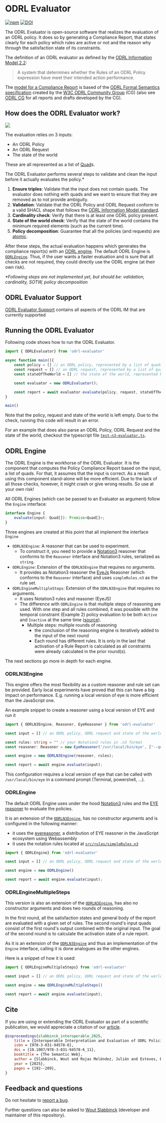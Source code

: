 # ODRL Evaluator
[![npm](https://img.shields.io/npm/v/odrl-evaluator)](https://www.npmjs.com/package/odrl-evaluator)
[![DOI](https://zenodo.org/badge/897790678.svg)](https://doi.org/10.5281/zenodo.14265266)


The ODRL Evaluator is open-source software that realizes the evaluation of an ODRL policy.
It does so by generating a Compliance Report, that states clearly for each policy which rules are active or not and the reason why through the satisfaction state of its constraints.

The definition of an ODRL evaluator as defined by the [ODRL Information Model 2.2](https://www.w3.org/TR/odrl-model/#terminology):
> A system that determines whether the Rules of an ODRL Policy expression have meet their intended action performance.

The [model for a Compliance Report](https://github.com/SolidLabResearch/ODRL-Compliance-Report-Model) is based of the [ODRL Formal Semantics specification](https://w3c.github.io/odrl/formal-semantics/) created by the [W3C ODRL Community Group](https://www.w3.org/community/odrl/) (CG) (also see [ODRL CG](https://www.w3.org/community/odrl/) for all reports and drafts developed by the CG).

## How does the ODRL Evaluator work?
![](./img/ODRL-Evaluator.svg)

The evaluation relies on 3 inputs:
- An ODRL Policy
- An ODRL Request
- The state of the world

These are all represented as a list of [Quad](http://rdf.js.org/data-model-spec/#quad-interface)s.

The ODRL Evaluator performs several steps to validate and clean the input before it actually evaluates the policy.\*
1. **Ensure triples**: Validate that the input does not contain quads. The evaluator does nothing with quads and we want to ensure that they are removed as to not provide ambiguity.
2. **Validation**: Validate that the ODRL Policy and ODRL Request conform to a valid SHACL shape that follows the [ODRL Information Model standard](https://www.w3.org/TR/odrl-model/).
3. **Cardinality check**: Verify that there is at least one ODRL policy present.
4. **State of the world check**: Verify that the state of the world contains the minimum required elements (such as the current time).
5. **Policy decomposition**: Guarantee that all the policies (and requests) are [atomic](https://www.w3.org/TR/odrl-model/#composition).

After these steps, the actual evaluation happens which generates the compliance report(s) with an [ODRL engine](#odrl-engine). 
The default ODRL Engine is [`ODRLEngine`](#odrlengine).
Thus, if the user wants a faster evaluation and is sure that all checks are not required, they could directly use the ODRL engine (at their own risk).

*\*Following steps are not implemented yet, but should be: validation, cardinality, SOTW, policy decomposition*

## ODRL Evaluator Support

[ODRL Evaluator Support](./ODRL-Support.md) contains all aspects of the ODRL IM that are currently supported

## Running the ODRL Evaluator
Following code shows how to run the ODRL Evaluator.
```ts
import { ODRLEvaluator} from 'odrl-evaluator'

async function main(){
    const policy = [] // an ODRL policy, represented by a list of quads
    const request = [] // an ODRL request, represented by a list of quads
    const stateOfTheWorld = [] // the state of the world, represented by a list of quads

    const evaluator = new ODRLEvaluator();

    const report = await evaluator.evaluate(policy, request, stateOfTheWorld); // compliance report(s), represented by a list of quads
}

main()
```
Note that the policy, request and state of the world is left empty. 
Due to the check, running this code will result in an error.

For an example that does also parse an ODRL Policy, ODRL Request and the state of the world, checkout the typescript file [`test-n3-evaluator.ts`](./demo/test-n3-evaluator.ts).

## ODRL Engine
The  ODRL Engine is the workhorse of the ODRL Evaluator. It is the component that computes the Policy Compliance Report based on the input, a list of quads.
For that, it assumes that the input is correct. As a result using this component stand-alone will be more efficient. Due to the lack of all those checks, however, it might crash or give wrong results. So use at your own risk!

All ODRL Engines (which can be passed to an Evaluator as argument) follow the `Engine` interface:
```ts
interface Engine {
    evaluate(input: Quad[]): Promise<Quad[]>;
}
```

Three engines are created at this point that all implement the interface `Engine`
- `ODRLN3Engine`: A reasoner that can be used to experiment. 
	- To construct it, you need to provide a [Notation3](https://w3c.github.io/N3/spec/) reasoner that conforms to the `Reasoner` interface and Notation3 rules, serialized as `string`.
- `ODRLEngine`: Extension of the `ODRLN3Engine` that requires no arguments. 
	- It provides as Notation3 reasoner the [EyeJs](https://github.com/eyereasoner/eye-js) Reasoner (which conforms to the `Reasoner` interface) and uses `simpleRules.n3` as the rule set.
- `ODRLEngineMultipleSteps`: Extension of the `ODRLN3Engine` that requires no arguments.
	- It uses Notation3 rules and reasoner (EyeJS)
	- The difference with `ODRLEngine` is that multiple steps of reasoning are used. With one step and all rules combined, it was possible with the temporal constraint (Example 2) policy evaluation to be both `Active` and `Inactive` at the same time ([source](https://github.com/woutslabbinck/UCR-test-suite/blob/b641ec74a85d1555d13d9599f140667e60846b6f/ODRL-Evaluator/rules/faulty/README.md)).
		- Multiple steps: multiple rounds of reasoning
			- the conclusion of the reasoning engine is iteratively added to the input of the next round
			- Each round has different rules. It is only in the last that activation of a Rule Report is calculated as all constraints were already calculated in the prior round(s).

The next sections go more in depth for each engine.

### ODRLN3Engine
This engine offers the most flexibility as a custom reasoner and rule set can be provided.
Early local experiments have proved that this can have a big impact on performance. 
E.g. running a local version of eye is more efficient than the JavaScript one.

An example snippet to create a reasoner using a local version of EYE and run it
```ts
import { ODRLN3Engine, Reasoner, EyeReasoner } from 'odrl-evaluator'

const input = [] // an ODRL policy, ODRL request and state of the world, represented by a list of quads

const rules: string = "" // your Notation3 rules in .n3 format
const reasoner: Reasoner = new EyeReasoner('/usr/local/bin/eye', ["--quiet", "--nope", "--pass-only-new"]) // A reasoner that is an extension to the abstract `Reasoner` class

const engine = new ODRLN3Engine(reasoner, rules);

const report = await engine.evaluate(input);
```
This configuration requires a local version of eye that can be called with `/usr/local/bin/eye` in a command prompt (Terminal, powershell, ...).

### ODRLEngine
The default ODRL Engine uses under the hood [Notation3](https://w3c.github.io/N3/spec/) rules and the [EYE reasoner](https://github.com/eyereasoner/eye) to evaluate the policies.

It is  an extension of the [`ODRLN3Engine`](#ODRLN3Engine), has no constructor arguments and is configured in the following manner:
- it uses the [eyereasoner](https://github.com/eyereasoner/eye-js), a distribution of EYE reasoner in the JavaScript ecosystem using Webassembly
- it uses the notation rules located at [`src/rules/simpleRules.n3`](./src/rules/simpleRules.n3)

```ts
import { ODRLEngine} from 'odrl-evaluator'

const input = [] // an ODRL policy, ODRL request and state of the world, represented by a list of quads

const engine = new ODRLEngine()

const report = await engine.evaluate(input);
```

### ODRLEngineMultipleSteps
This version is also an extension of the [`ODRLN3Engine`](#ODRLN3Engine), has also no constructor arguments and does two rounds of reasoning.

In the first round, all the satisfaction states and general body of the report are evaluated with a given set of rules.
The second round's input quads consist of the first round's output combined with the original input. 
The goal of the second round is to calculate the activation state of a rule report.

As it is an extension of the [`ODRLN3Engine`](#ODRLN3Engine) and thus an implementation of the `Engine` interface, calling it is done analogues as the other engines.

Here is a snippet of how it is used:
```ts
import { ODRLEngineMultipleSteps} from 'odrl-evaluator'

const input = [] // an ODRL policy, ODRL request and state of the world, represented by a list of quads

const engine = new ODRLEngineMultipleSteps()

const report = await engine.evaluate(input);
```


## Cite

If you are using or extending the ODRL Evaluator as part of a scientific publication,
we would appreciate a citation of our [article](https://raw.githubusercontent.com/woutslabbinck/papers/main/2025/Interoperable-Interpretation-and-Evaluation-of-ODRL-Policies.pdf).

```bibtex
@inproceedings{slabbinck_interoperable_2025,
	title = {Interoperable Interpretation and Evaluation of ODRL Policies},
	isbn = {978-3-031-94578-6},
	doi = {10.1007/978-3-031-94578-6_11},
	booktitle = {The Semantic Web},
	author = {Slabbinck, Wout and Rojas Meléndez, Julián and Esteves, Beatriz and Colpaert, Pieter and Verborgh, Ruben},
	year = {2025},
	pages = {192--209},
}
```

## Feedback and questions

Do not hesitate to [report a bug](https://github.com/SolidLabResearch/ODRL-Evaluator/issues).

Further questions can also be asked to [Wout Slabbinck](mailto:wout.slabbinck@ugent.be) (developer and maintainer of this repository).